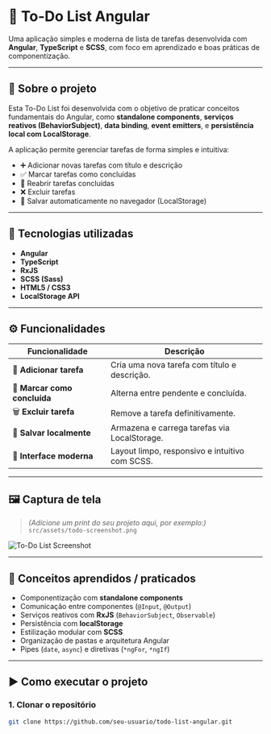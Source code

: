 # 📝 To-Do List Angular

Uma aplicação simples e moderna de lista de tarefas desenvolvida com **Angular**, **TypeScript** e **SCSS**, com foco em aprendizado e boas práticas de componentização.

---

## 🚀 Sobre o projeto

Esta To-Do List foi desenvolvida com o objetivo de praticar conceitos fundamentais do Angular, como **standalone components**, **serviços reativos (BehaviorSubject)**, **data binding**, **event emitters**, e **persistência local com LocalStorage**.

A aplicação permite gerenciar tarefas de forma simples e intuitiva:
- ➕ Adicionar novas tarefas com título e descrição  
- ✅ Marcar tarefas como concluídas  
- 🔁 Reabrir tarefas concluídas  
- ❌ Excluir tarefas  
- 💾 Salvar automaticamente no navegador (LocalStorage)

---

## 🧱 Tecnologias utilizadas

- **Angular**  
- **TypeScript**  
- **RxJS**  
- **SCSS (Sass)**  
- **HTML5 / CSS3**  
- **LocalStorage API**

---

## ⚙️ Funcionalidades

| Funcionalidade | Descrição |
|----------------|------------|
| 🧾 **Adicionar tarefa** | Cria uma nova tarefa com título e descrição. |
| 🔄 **Marcar como concluída** | Alterna entre pendente e concluída. |
| 🗑️ **Excluir tarefa** | Remove a tarefa definitivamente. |
| 💽 **Salvar localmente** | Armazena e carrega tarefas via LocalStorage. |
| 🎨 **Interface moderna** | Layout limpo, responsivo e intuitivo com SCSS. |

---

## 🖼️ Captura de tela

> *(Adicione um print do seu projeto aqui, por exemplo:)*  
> `src/assets/todo-screenshot.png`

![To-Do List Screenshot](./src/assets/todo-screenshot.png)

---

## 🧠 Conceitos aprendidos / praticados

- Componentização com **standalone components**  
- Comunicação entre componentes (`@Input`, `@Output`)  
- Serviços reativos com **RxJS** (`BehaviorSubject`, `Observable`)  
- Persistência com **localStorage**  
- Estilização modular com **SCSS**  
- Organização de pastas e arquitetura Angular  
- Pipes (`date`, `async`) e diretivas (`*ngFor`, `*ngIf`)  

---

## ▶️ Como executar o projeto

### 1. Clonar o repositório
```bash
git clone https://github.com/seu-usuario/todo-list-angular.git
